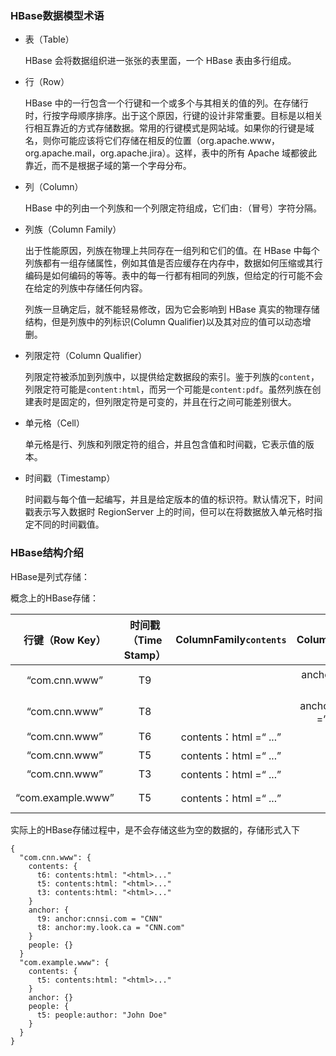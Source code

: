 ### HBase数据模型术语

- 表（Table）

  HBase 会将数据组织进一张张的表里面，一个 HBase 表由多行组成。

- 行（Row）

  HBase 中的一行包含一个行键和一个或多个与其相关的值的列。在存储行时，行按字母顺序排序。出于这个原因，行键的设计非常重要。目标是以相关行相互靠近的方式存储数据。常用的行键模式是网站域。如果你的行键是域名，则你可能应该将它们存储在相反的位置（org.apache.www，org.apache.mail，org.apache.jira）。这样，表中的所有 Apache 域都彼此靠近，而不是根据子域的第一个字母分布。

- 列（Column）

  HBase 中的列由一个列族和一个列限定符组成，它们由`:`（冒号）字符分隔。

- 列族（Column Family）

  出于性能原因，列族在物理上共同存在一组列和它们的值。在 HBase 中每个列族都有一组存储属性，例如其值是否应缓存在内存中，数据如何压缩或其行编码是如何编码的等等。表中的每一行都有相同的列族，但给定的行可能不会在给定的列族中存储任何内容。

  列族一旦确定后，就不能轻易修改，因为它会影响到 HBase 真实的物理存储结构，但是列族中的列标识(Column Qualifier)以及其对应的值可以动态增删。 

- 列限定符（Column Qualifier）

  列限定符被添加到列族中，以提供给定数据段的索引。鉴于列族的`content`，列限定符可能是`content:html`，而另一个可能是`content:pdf`。虽然列族在创建表时是固定的，但列限定符是可变的，并且在行之间可能差别很大。

- 单元格（Cell）

  单元格是行、列族和列限定符的组合，并且包含值和时间戳，它表示值的版本。

- 时间戳（Timestamp）

  时间戳与每个值一起编写，并且是给定版本的值的标识符。默认情况下，时间戳表示写入数据时 RegionServer 上的时间，但可以在将数据放入单元格时指定不同的时间戳值。



### HBase结构介绍

HBase是列式存储：

概念上的HBase存储：

|  行键（Row Key）  | 时间戳（Time Stamp） |    ColumnFamily`contents`    |     ColumnFamily`anchor`      |   ColumnFamily `people`    |
| :---------------: | :------------------: | :--------------------------: | :---------------------------: | :------------------------: |
|   “com.cnn.www”   |          T9          |                              |   anchor：cnnsi.com =“CNN”    |                            |
|   “com.cnn.www”   |          T8          |                              | anchor：my.look.ca =“CNN.com” |                            |
|   “com.cnn.www”   |          T6          | contents：html =“<html> ...” |                               |                            |
|   “com.cnn.www”   |          T5          | contents：html =“<html> ...” |                               |                            |
|   “com.cnn.www”   |          T3          | contents：html =“<html> ...” |                               |                            |
| “com.example.www” |          T5          | contents：html =“<html> ...” |                               | people:author = "John Doe" |

实际上的HBase存储过程中，是不会存储这些为空的数据的，存储形式入下

```
{
  "com.cnn.www": {
    contents: {
      t6: contents:html: "<html>..."
      t5: contents:html: "<html>..."
      t3: contents:html: "<html>..."
    }
    anchor: {
      t9: anchor:cnnsi.com = "CNN"
      t8: anchor:my.look.ca = "CNN.com"
    }
    people: {}
  }
  "com.example.www": {
    contents: {
      t5: contents:html: "<html>..."
    }
    anchor: {}
    people: {
      t5: people:author: "John Doe"
    }
  }
}
```

